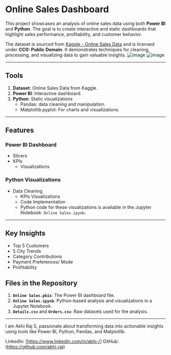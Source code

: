 # Online Sales Dashboard

This project showcases an analysis of online sales data using both **Power BI** and **Python**. The goal is to create interactive and static dashboards that highlight sales performance, profitability, and customer behavior. 

The dataset is sourced from [Kaggle - Online Sales Data](https://www.kaggle.com/datasets/samruddhi4040/online-sales-data/data) and is licensed under **CC0: Public Domain**. It demonstrates techniques for cleaning, processing, and visualizing data to gain valuable insights.
![image](https://github.com/user-attachments/assets/3ea974cf-0d09-44a4-b07e-0e780512c679)
![image](https://github.com/user-attachments/assets/7b162406-ead4-4d83-88f9-53f7b75c279b)

---

## Tools 

1. **Dataset**: Online Sales Data from Kaggle.
2. **Power BI**: Interactive dashboard.
3. **Python**: Static visualizations 
   - Pandas: data cleaning and manipulation.
   - Matplotlib.pyplot: For charts and visualizations.

---

## Features

### Power BI Dashboard
- Slicers
- KPIs
  - Visualizations
  
### Python Visualizations
- Data Cleaning
  - KPIs
  Visualizations
  - Code Implementation
  - Python code for these visualizations is available in the Jupyter Notebook: `Online Sales.ipynb`.

---

## Key Insights

- Top 5 Customers
- 5 City Trends
- Category Contributions
- Payment Preferences/ Mode
- Profitability

## Files in the Repository
1. **`Online Sales.pbix`**: The Power BI dashboard file.
2. **`Online Sales.ipynb`**: Python-based analysis and visualizations in a Jupyter Notebook.
3. **`Details.csv`** and **`Orders.csv`**: Raw datasets used for the analysis.

---

I am Akhi Raj S, passionate about transforming data into actionable insights using tools like Power BI, Python, Pandas, and Matplotlib.

LinkedIn: [https://www.linkedin.com/in/akhi-/]
GitHub: (https://github.com/akhi-raj)
